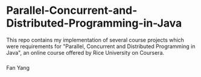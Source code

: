 # Parallel-Concurrent-and-Distributed-Programming-in-Java

This repo contains my implementation of several course projects which were requirements for "Parallel, Concurrent and Distributed Programming in Java", an online course offered by Rice University on Coursera.

###
Fan Yang
